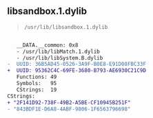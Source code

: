 ## libsandbox.1.dylib

> `/usr/lib/libsandbox.1.dylib`

```diff

   __DATA.__common: 0x8
   - /usr/lib/libMatch.1.dylib
   - /usr/lib/libSystem.B.dylib
-  UUID: 36B5AD45-0526-3A9F-B0E8-E91D08FBC33F
+  UUID: 95362C4C-69FE-3680-B793-AE6930C21C9D
   Functions: 49
   Symbols:   95
   CStrings:  19
CStrings:
+ "2F141D92-738F-49B2-A5BE-CF10945B251F"
- "843BDF1E-D6A8-4ABF-9806-1F6563796698"

```
